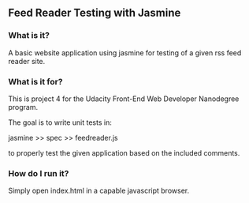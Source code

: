 ## Feed Reader Testing with Jasmine

### What is it?

A basic website application using jasmine for testing of a given rss feed reader site.

### What is it for?

This is project 4 for the Udacity Front-End Web Developer Nanodegree program.

The goal is to write unit tests in: 

jasmine >> spec >> feedreader.js

to properly test the given application based on the included comments.

### How do I run it?

Simply open index.html in a capable javascript browser.